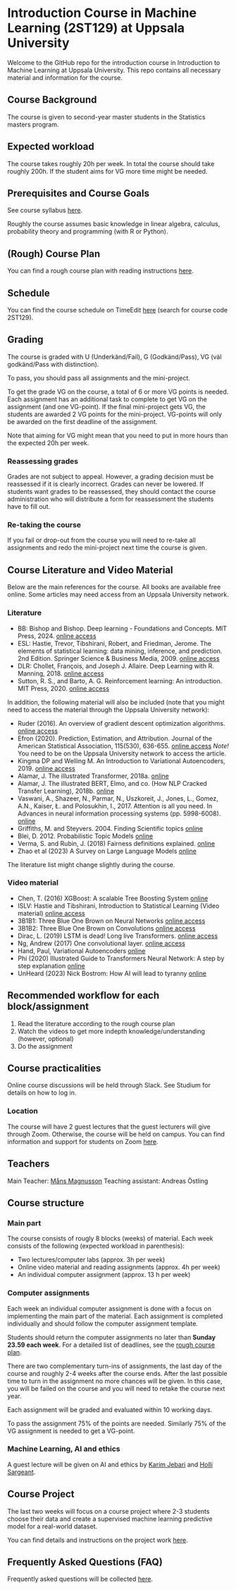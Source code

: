 # Introduction Course in Machine Learning (2ST129) at Uppsala University 

Welcome to the GitHub repo for the introduction course in Introduction to Machine Learning at Uppsala University. This repo contains all necessary material and information for the course.

## Course Background 
The course is given to second-year master students in the Statistics masters program. 

## Expected workload
The course takes roughly 20h per week. In total the course should take roughly 200h. If the student aims for VG more time might be needed. 

## Prerequisites and Course Goals
See course syllabus [here](https://www.uu.se/en/admissions/freestanding-courses/course/?kKod=2ST129&typ=1).

Roughly the course assumes basic knowledge in linear algebra, calculus, probability theory and programming (with R or Python).

## (Rough) Course Plan
You can find a rough course plan with reading instructions [here](https://docs.google.com/spreadsheets/d/1HC_QN2mCq9bkCPzmkP8RaR3RokFQCWo9oPuU7rFyR8Y/edit?usp=sharing).

## Schedule
You can find the course schedule on TimeEdit [here](https://cloud.timeedit.net/uu/web/schema/) (search for course code 2ST129).

## Grading
The course is graded with U (Underkänd/Fail), G (Godkänd/Pass), VG (väl godkänd/Pass with distinction).

To pass, you should pass all assignments and the mini-project. 

To get the grade VG on the course, a total of 6 or more VG points is needed. Each assignment has an additional task to complete to get VG on the assignment (and one VG-point). If the final mini-project gets VG, the students are awarded 2 VG points for the mini-project. VG-points will only be awarded on the first deadline of the assignment.

Note that aiming for VG might mean that you need to put in more hours than the expected 20h per week. 

### Reassessing grades
Grades are not subject to appeal. However, a grading decision must be reassessed if it is clearly incorrect. Grades can never be lowered. If students want grades to be reassessed, they should contact the course administration who will distribute a form for reassessment the students have to fill out. 

### Re-taking the course
If you fail or drop-out from the course you will need to re-take all assignments and redo the mini-project next time the course is given.

## Course Literature and Video Material
Below are the main references for the course. All books are available free online. Some articles may need access from an Uppsala University network.

### Literature

- BB: Bishop and Bishop. Deep learning - Foundations and Concepts. MIT Press, 2024. [online access](https://www.bishopbook.com/)
- ESL: Hastie, Trevor, Tibshirani, Robert, and Friedman, Jerome. The elements of statistical learning: data mining, inference, and prediction. 2nd Edition. Springer Science & Business Media, 2009. [online access](https://web.stanford.edu/~hastie/ElemStatLearn/)
- DLR: Chollet, François, and Joseph J. Allaire. Deep Learning with R. Manning, 2018. [online access](https://www.manning.com/books/deep-learning-with-r#toc)
- Sutton, R. S., and Barto, A. G. Reinforcement learning: An introduction. MIT Press, 2020. [online access](http://incompleteideas.net/book/RLbook2020.pdf)

In addition, the following material will also be included (note that you might need to access the material through the Uppsala University network):

- Ruder (2016). An overview of gradient descent optimization algorithms. [online access](https://arxiv.org/abs/1609.04747)
- Efron (2020). Prediction, Estimation, and Attribution. Journal of the American Statistical Association, 115(530), 636-655. [online access](https://www.tandfonline.com/doi/full/10.1080/01621459.2020.1762613) *Note!* You need to be on the Uppsala University network to access the article.
- Kingma DP and Welling M. An Introduction to Variational Autoencoders, 2019. [online access](https://arxiv.org/pdf/1906.02691.pdf)
- Alamar, J. The illustrated Transformer, 2018a. [online](http://jalammar.github.io/illustrated-transformer/)
- Alamar, J. The illustrated BERT, Elmo, and co. (How NLP Cracked Transfer Learning), 2018b. [online](http://jalammar.github.io/illustrated-bert/)
- Vaswani, A., Shazeer, N., Parmar, N., Uszkoreit, J., Jones, L., Gomez, A.N., Kaiser, Ł. and Polosukhin, I., 2017. Attention is all you need. In Advances in neural information processing systems (pp. 5998-6008). [online](https://proceedings.neurips.cc/paper/2017/hash/3f5ee243547dee91fbd053c1c4a845aa-Abstract.html)
- Griffiths, M. and Steyvers. 2004. Finding Scientific topics [online](https://www.pnas.org/content/pnas/101/suppl_1/5228.full.pdf)
- Blei, D. 2012. Probabilistic Topic Models [online](http://www.cs.columbia.edu/~blei/papers/Blei2012.pdf)
- Verma, S. and Rubin, J. (2018) Fairness definitions explained. [online](https://dl.acm.org/doi/pdf/10.1145/3194770.3194776)
- Zhao et al (2023) A Survey on Large Language Models [online](https://arxiv.org/abs/2303.18223)



The literature list might change slightly during the course.

### Video material

- Chen, T. (2016) XGBoost: A scalable Tree Boosting System  [online](https://www.youtube.com/watch?v=Vly8xGnNiWs)
- ISLV: Hastie and Tibshirani, Introduction to Statistical Learning (Video material) [online access](http://auapps.american.edu/alberto/www/analytics/ISLRLectures.html)
- 3B1B1: Three Blue One Brown on Neural Networks [online access](https://www.youtube.com/playlist?list=PLZHQObOWTQDNU6R1_67000Dx_ZCJB-3pi)
- 3B1B2: Three Blue One Brown on Convolutions [online access](https://m.youtube.com/watch?v=KuXjwB4LzSA)
- Dirac, L. (2019) LSTM is dead! Long live Transformers. [online access](https://www.youtube.com/watch?v=S27pHKBEp30) 
- Ng, Andrew (2017) One convolutional layer. [online access](https://www.youtube.com/watch?v=jPOAS7uCODQ&list=PLkDaE6sCZn6Gl29AoE31iwdVwSG-KnDzF&index=7) 
- Hand, Paul, Variational Autoencoders [online](https://www.youtube.com/watch?app=desktop&v=c27SHdQr4lw)
- Phi (2020) Illustrated Guide to Transformers Neural Network: A step by step explanation [online](https://www.youtube.com/watch?v=4Bdc55j80l8)
- UnHeard (2023) Nick Bostrom: How AI will lead to tyranny [online](https://youtu.be/_Oo-m893-xA?si=fFingNh2oNqYX4we)


## Recommended workflow for each block/assignment

1. Read the literature according to the rough course plan
2. Watch the videos to get more indepth knowledge/understanding (however, optional)
3. Do the assignment

## Course practicalities

Online course discussions will be held through Slack. See Studium for details on how to log in.

### Location
The course will have 2 guest lectures that the guest lecturers will give through Zoom. Otherwise, the course will be held on campus. You can find information and support for students on Zoom [here](https://mp.uu.se/c/perm/link?p=267521030). 

## Teachers

Main Teacher: [Måns Magnusson](https://www.mansmagnusson.com/)
Teaching assistant: Andreas Östling

## Course structure

### Main part
The course consists of rougly 8 blocks (weeks) of material. Each week consists of the following (expected workload in parenthesis):
- Two lectures/computer labs (approx. 3h per week)
- Online video material and reading assignments (approx. 4h per week)
- An individual computer assignment (approx. 13 h per week)

### Computer assignments
Each week an individual computer assignment is done with a focus on implementing the main part of the material. Each assignment is completed individually and should follow the computer assignment template.

Students should return the computer assignments no later than **Sunday 23.59 each week**. For a detailed list of deadlines, see the [rough course plan](https://docs.google.com/spreadsheets/d/1HC_QN2mCq9bkCPzmkP8RaR3RokFQCWo9oPuU7rFyR8Y/edit?usp=sharing).

There are two complementary turn-ins of assignments, the last day of the course and roughly 2-4 weeks after the course ends. After the last possible time to turn in the assignment no more chances will be given. In this case, you will be failed on the course and you will need to retake the course next year.

Each assignment will be graded and evaluated within 10 working days.

To pass the assignment 75% of the points are needed. Similarly 75% of the VG assignment is needed to get a VG-point.

### Machine Learning, AI and ethics
A guest lecture will be given on AI and ethics by [Karim Jebari](https://www.iffs.se/en/research/researchers/karim-jebari/) and [Holli Sargeant](https://www.law.cam.ac.uk/people/research-students/h-sargeant/79151).

## Course Project
The last two weeks will focus on a course project where 2-3 students choose their data and create a supervised machine learning predictive model for a real-world dataset. 

You can find details and instructions on the project work [here](https://github.com/MansMeg/IntroML/blob/master/project/).


## Frequently Asked Questions (FAQ)

Frequently asked questions will be collected [here](https://github.com/MansMeg/IntroML/blob/master/FAQ.md).


